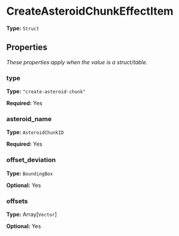 # CreateAsteroidChunkEffectItem

**Type:** `Struct`

## Properties

*These properties apply when the value is a struct/table.*

### type

**Type:** `"create-asteroid-chunk"`

**Required:** Yes

### asteroid_name

**Type:** `AsteroidChunkID`

**Required:** Yes

### offset_deviation

**Type:** `BoundingBox`

**Optional:** Yes

### offsets

**Type:** Array[`Vector`]

**Optional:** Yes

